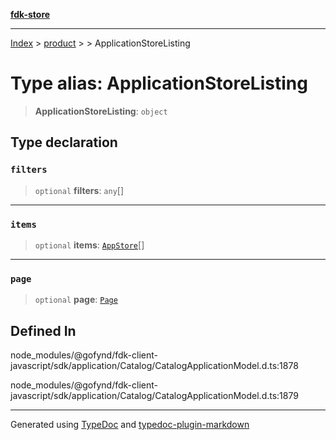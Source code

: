[**fdk-store**](../../../README.md)
***

[Index](../../../API.md) > [product](../../README.md) > [<internal>](../README.md) > ApplicationStoreListing

# Type alias: ApplicationStoreListing

> **ApplicationStoreListing**: `object`

## Type declaration

### `filters`

> `optional` **filters**: `any`[]

***

### `items`

> `optional` **items**: [`AppStore`](type-alias.AppStore.md)[]

***

### `page`

> `optional` **page**: [`Page`](../../../brands/internal_/type-aliases/type-alias.Page.md)

## Defined In

node\_modules/@gofynd/fdk-client-javascript/sdk/application/Catalog/CatalogApplicationModel.d.ts:1878

node\_modules/@gofynd/fdk-client-javascript/sdk/application/Catalog/CatalogApplicationModel.d.ts:1879

***
Generated using [TypeDoc](https://typedoc.org/) and [typedoc-plugin-markdown](https://www.npmjs.com/package/typedoc-plugin-markdown)
